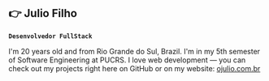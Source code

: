 ## 👉 Julio Filho

**`Desenvolvedor FullStack`**

I'm 20 years old and from Rio Grande do Sul, Brazil. I'm in my 5th semester of Software Engineering at PUCRS. I love web development — you can check out my projects right here on GitHub or on my website: [ojulio.com.br](http://ojulio.com.br/)
